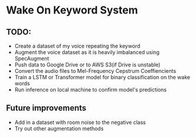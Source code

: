 # Wake On Keyword System

## TODO:

- Create a dataset of my voice repeating the keyword
- Augment the voice dataset as it is heavily imbalanced using SpecAugment
- Push data to Google Drive or to AWS S3(if Drive is unstable)
- Convert the audio files to Mel-Frequency Cepstrum Coeffiencients
- Train a LSTM or Transformer model for binary classification on the wake words
- Run inference on local machine to confirm model's predictions

## Future improvements

- Add in a dataset with room noise to the negative class
- Try out other augmentation methods
